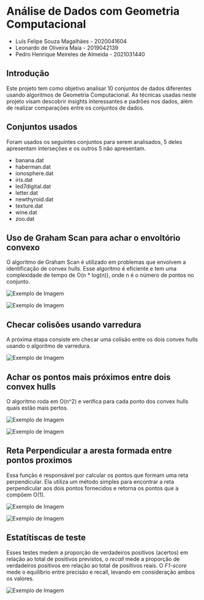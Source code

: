 # Análise de Dados com Geometria Computacional

- Luís Felipe Souza Magalhães - 2020041604
- Leonardo de Oliveira Maia - 2019042139
- Pedro Henrique Meireles de Almeida - 2021031440

## Introdução

Este projeto tem como objetivo analisar 10 conjuntos de dados diferentes usando algoritmos de Geometria Computacional. As técnicas usadas neste projeto visam descobrir insights interessantes e padrões nos dados, além de realizar comparações entre os conjuntos de dados.

## Conjuntos usados

Foram usados os seguintes conjuntos para serem analisados, 5 deles apresentam interseções e os outros 5 não apresentam.

- banana.dat
- haberman.dat
- ionosphere.dat
- iris.dat
- led7digital.dat
- letter.dat
- newthyroid.dat
- texture.dat
- wine.dat
- zoo.dat

## Uso de Graham Scan para achar o envoltório convexo

O algoritmo de Graham Scan é utilizado em problemas que envolvem a identificação de convex hulls. Esse algoritmo é eficiente e tem uma complexidade de tempo de O(n * log(n)), onde n é o número de pontos no conjunto.

![Exemplo de Imagem](https://github.com/LeoOMaia/ALG-2/blob/main/convex_hull.png)

![Exemplo de Imagem](https://github.com/LeoOMaia/ALG-2/blob/main/convex_hull_code.png)

## Checar colisões usando varredura

A próxima etapa consiste em checar uma colisão entre os dois convex hulls usando o algoritmo de varredura. 

![Exemplo de Imagem](https://github.com/LeoOMaia/ALG-2/blob/main/intersections.png)

## Achar os pontos mais próximos entre dois convex hulls

O algoritmo roda em O(n^2) e verifica para cada ponto dos convex hulls quais estão mais pertos.

![Exemplo de Imagem](https://github.com/LeoOMaia/ALG-2/blob/main/closest_points.png)

![Exemplo de Imagem](https://github.com/LeoOMaia/ALG-2/blob/main/closest_points_code.png)

## Reta Perpendicular a aresta formada entre pontos proximos

Essa função é responsável por calcular os pontos que formam uma reta perpendicular. Ela utiliza um método simples para encontrar a reta perpendicular aos dois pontos fornecidos e retorna os pontos que a compõem  O(1).

![Exemplo de Imagem](https://github.com/LeoOMaia/ALG-2/blob/main/perpendicular.png)

![Exemplo de Imagem](https://github.com/LeoOMaia/ALG-2/blob/main/perpendicular_code.png)

## Estatítiscas de teste

Esses testes medem a proporção de verdadeiros positivos (acertos) em relação ao total de positivos previstos, o *recall* mede a proporção de verdadeiros positivos em relação ao total de positivos reais. O *F1-score* mede o equilíbrio entre precisão e recall, levando em consideração ambos os valores.

![Exemplo de Imagem](https://github.com/LeoOMaia/ALG-2/blob/main/est.png)


